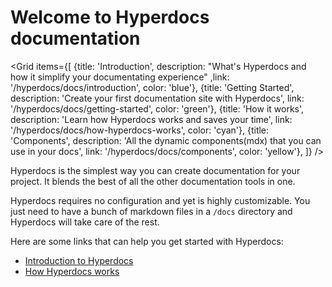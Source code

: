 # Welcome to Hyperdocs documentation

<Grid
items={[
{title: 'Introduction', description: "What's Hyperdocs and how it simplify your documentating experience" ,link: '/hyperdocs/docs/introduction', color: 'blue'},
{title: 'Getting Started', description: 'Create your first documentation site with Hyperdocs', link: '/hyperdocs/docs/getting-started', color: 'green'},
{title: 'How it works', description: 'Learn how Hyperdocs works and saves your time', link: '/hyperdocs/docs/how-hyperdocs-works', color: 'cyan'},
{title: 'Components', description: 'All the dynamic components(mdx) that you can use in your docs', link: '/hyperdocs/docs/components', color: 'yellow'},
]}
/>

Hyperdocs is the simplest way you can create documentation for your project. It blends the best of all the other documentation tools in one.

Hyperdocs requires no configuration and yet is highly customizable. You just need to have a bunch of markdown files in a `/docs` directory and Hyperdocs will take care of the rest.

Here are some links that can help you get started with Hyperdocs:

- [Introduction to Hyperdocs](/hyperdocs/docs/introduction)
- [How Hyperdocs works](/hyperdocs/docs/how-hyperdocs-works)
